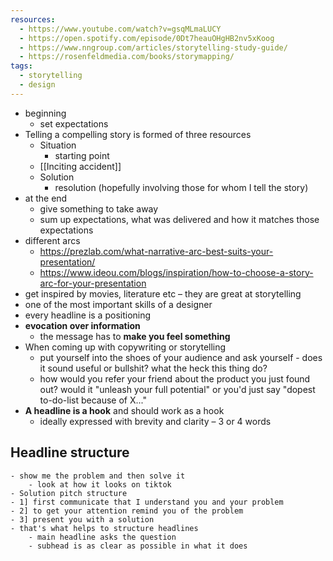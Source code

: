 ```yaml
---
resources:
  - https://www.youtube.com/watch?v=gsqMLmaLUCY
  - https://open.spotify.com/episode/0Dt7heauOHgHB2nv5xKoog
  - https://www.nngroup.com/articles/storytelling-study-guide/
  - https://rosenfeldmedia.com/books/storymapping/
tags:
  - storytelling
  - design
---
```

- beginning
	- set expectations
- Telling a compelling story is formed of three resources
	- Situation
		- starting point
	- [[Inciting accident]]
	- Solution
		- resolution (hopefully involving those for whom I tell the story)
- at the end
	- give something to take away
	- sum up expectations, what was delivered and how it matches those expectations
- different arcs
	- https://prezlab.com/what-narrative-arc-best-suits-your-presentation/
	- https://www.ideou.com/blogs/inspiration/how-to-choose-a-story-arc-for-your-presentation
- get inspired by movies, literature etc – they are great at storytelling
- one of the most important skills of a designer
- every headline is a positioning
- **evocation over information**
	- the message has to **make you feel something**
- When coming up with copywriting or storytelling
	- put yourself into the shoes of your audience and ask yourself - does it sound useful or bullshit? what the heck this thing do?
	- how would you refer your friend about the product you just found out? would it "unleash your full potential" or you'd just say "dopest to-do-list because of X..."
- **A headline is a hook** and should work as a hook
	- ideally expressed with brevity and clarity – 3 or 4 words
## Headline structure
	- show me the problem and then solve it
		- look at how it looks on tiktok
	- Solution pitch structure
	- 1] first communicate that I understand you and your problem
	- 2] to get your attention remind you of the problem
	- 3] present you with a solution
	- that's what helps to structure headlines
		- main headline asks the question
		- subhead is as clear as possible in what it does